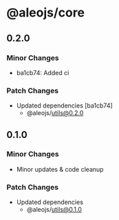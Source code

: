 # @aleojs/core

## 0.2.0

### Minor Changes

- ba1cb74: Added ci

### Patch Changes

- Updated dependencies [ba1cb74]
  - @aleojs/utils@0.2.0

## 0.1.0

### Minor Changes

- Minor updates & code cleanup

### Patch Changes

- Updated dependencies
  - @aleojs/utils@0.1.0
